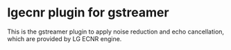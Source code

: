 # lgecnr plugin for gstreamer

This is the gstreamer plugin to apply noise reduction and echo cancellation,
which are provided by LG ECNR engine.
